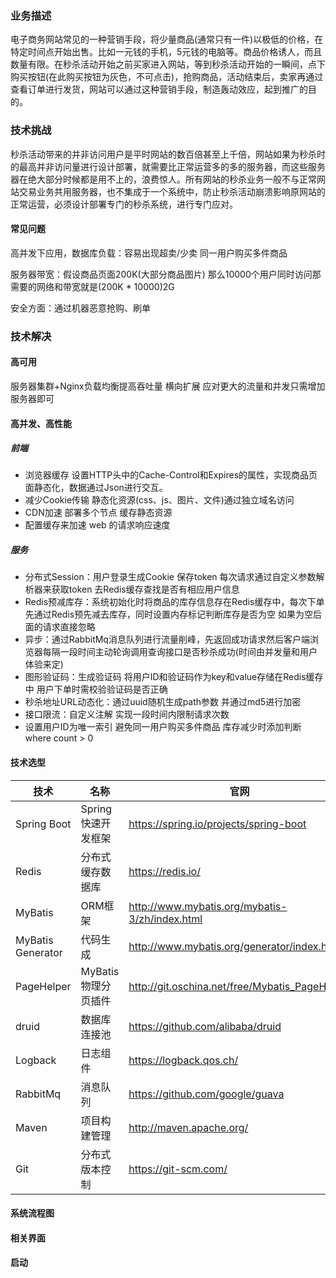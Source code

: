 ### 业务描述
电子商务网站常见的一种营销手段，将少量商品(通常只有一件)以极低的价格，在特定时间点开始出售。比如一元钱的手机，5元钱的电脑等。商品价格诱人，而且数量有限。在秒杀活动开始之前买家进入网站，等到秒杀活动开始的一瞬间，点下购买按钮(在此购买按钮为灰色，不可点击)，抢购商品，活动结束后，卖家再通过查看订单进行发货，网站可以通过这种营销手段，制造轰动效应，起到推广的目的。

### 技术挑战
秒杀活动带来的并非访问用户是平时网站的数百倍甚至上千倍，网站如果为秒杀时的最高并非访问量进行设计部署，就需要比正常运营多的多的服务器，而这些服务器在绝大部分时候都是用不上的，浪费惊人。所有网站的秒杀业务一般不与正常网站交易业务共用服务器，也不集成于一个系统中，防止秒杀活动崩溃影响原网站的正常运营，必须设计部署专门的秒杀系统，进行专门应对。

#### 常见问题
高并发下应用，数据库负载：容易出现超卖/少卖 同一用户购买多件商品

服务器带宽：假设商品页面200K(大部分商品图片) 那么10000个用户同时访问那需要的网络和带宽就是(200K * 10000)2G

安全方面：通过机器恶意抢购、刷单

### 技术解决
#### 高可用
服务器集群+Nginx负载均衡提高吞吐量 横向扩展 应对更大的流量和并发只需增加服务器即可

#### 高并发、高性能
##### 前端
 - 浏览器缓存 设置HTTP头中的Cache-Control和Expires的属性，实现商品页面静态化，数据通过Json进行交互。
 - 减少Cookie传输 静态化资源(css、js、图片、文件)通过独立域名访问
 - CDN加速 部署多个节点 缓存静态资源
 - 配置缓存来加速 web 的请求响应速度
##### 服务
 - 分布式Session：用户登录生成Cookie 保存token 每次请求通过自定义参数解析器来获取token 去Redis缓存查找是否有相应用户信息
 - Redis预减库存：系统初始化时将商品的库存信息存在Redis缓存中，每次下单先通过Redis预先减去库存，同时设置内存标记判断库存是否为空 如果为空后面的请求直接忽略
 - 异步：通过RabbitMq消息队列进行流量削峰，先返回成功请求然后客户端浏览器每隔一段时间主动轮询调用查询接口是否秒杀成功(时间由并发量和用户体验来定)
 - 图形验证码：生成验证码 将用户ID和验证码作为key和value存储在Redis缓存中 用户下单时需校验验证码是否正确
 - 秒杀地址URL动态化：通过uuid随机生成path参数 并通过md5进行加密 
 - 接口限流：自定义注解 实现一段时间内限制请求次数 
 - 设置用户ID为唯一索引 避免同一用户购买多件商品 库存减少时添加判断where count > 0

#### 技术选型
技术 | 名称 | 官网
---|---|---
Spring Boot | Spring快速开发框架 | 	https://spring.io/projects/spring-boot
Redis | 分布式缓存数据库 | https://redis.io/
MyBatis | ORM框架 | http://www.mybatis.org/mybatis-3/zh/index.html
MyBatis Generator | 代码生成 | http://www.mybatis.org/generator/index.html
PageHelper | MyBatis物理分页插件 | http://git.oschina.net/free/Mybatis_PageHelper
druid | 数据库连接池 | https://github.com/alibaba/druid
Logback | 日志组件 | https://logback.qos.ch/
RabbitMq | 消息队列 | https://github.com/google/guava
Maven | 项目构建管理 | http://maven.apache.org/
Git | 分布式版本控制 | https://git-scm.com/

#### 系统流程图


#### 相关界面


#### 启动




